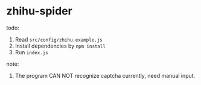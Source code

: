 # zhihu-spider

todo: 
1. Read `src/config/zhihu.example.js`
2. Install dependencies by `npm install`
3. Run `index.js`

note:
1. The program CAN NOT recognize captcha currently, need manual input.